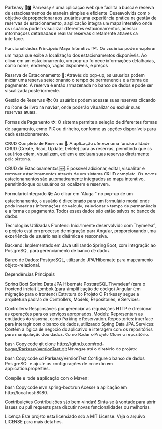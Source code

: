 Parkeasy 🚗🅿️
Parkeasy é uma aplicação web que facilita a busca e reserva de estacionamentos de maneira simples e eficiente. Desenvolvida com o objetivo de proporcionar aos usuários uma experiência prática na gestão de reservas de estacionamento, a aplicação integra um mapa interativo onde os usuários podem visualizar diferentes estacionamentos, acessar informações detalhadas e realizar reservas diretamente através da interface.

Funcionalidades Principais
Mapa Interativo 🗺️: Os usuários podem explorar um mapa que exibe a localização dos estacionamentos disponíveis. Ao clicar em um estacionamento, um pop-up fornece informações detalhadas, como nome, endereço, vagas disponíveis, e preços.

Reserva de Estacionamento 📝: Através do pop-up, os usuários podem iniciar uma reserva selecionando o tempo de permanência e a forma de pagamento. A reserva é então armazenada no banco de dados e pode ser visualizada posteriormente.

Gestão de Reservas 📚: Os usuários podem acessar suas reservas clicando no ícone de livro na navbar, onde poderão visualizar ou excluir suas reservas atuais.

Formas de Pagamento 💳: O sistema permite a seleção de diferentes formas de pagamento, como PIX ou dinheiro, conforme as opções disponíveis para cada estacionamento.

CRUD Completo de Reservas 🔄: A aplicação oferece uma funcionalidade CRUD (Create, Read, Update, Delete) para as reservas, permitindo que os usuários criem, visualizem, editem e excluam suas reservas diretamente pelo sistema.

CRUD de Estacionamentos 🆕: É possível adicionar, editar, visualizar e remover estacionamentos através de um sistema CRUD completo. Os novos estacionamentos são automaticamente integrados ao mapa interativo, permitindo que os usuários os localizem e reservem.

Formulário Integrado 🛠️: Ao clicar em "Alugar" no pop-up de um estacionamento, o usuário é direcionado para um formulário modal onde pode inserir as informações do veículo, selecionar o tempo de permanência e a forma de pagamento. Todos esses dados são então salvos no banco de dados.

Tecnologias Utilizadas
Frontend: Inicialmente desenvolvido com Thymeleaf, o projeto está em processo de migração para Angular, proporcionando uma experiência de usuário mais dinâmica e responsiva.

Backend: Implementado em Java utilizando Spring Boot, com integração ao PostgreSQL para gerenciamento de banco de dados.

Banco de Dados: PostgreSQL, utilizando JPA/Hibernate para mapeamento objeto-relacional.

Dependências Principais:

Spring Boot
Spring Data JPA
Hibernate
PostgreSQL
Thymeleaf (para o frontend inicial)
Lombok (para simplificação de código)
Angular (em migração para o frontend)
Estrutura do Projeto
O Parkeasy segue a arquitetura padrão de Controllers, Models, Repositories, e Services:

Controllers: Responsáveis por gerenciar as requisições HTTP e direcionar as operações para os serviços apropriados.
Models: Representam as entidades do sistema, como Parking e Reservation.
Repositories: Interface para interagir com o banco de dados, utilizando Spring Data JPA.
Services: Contêm a lógica de negócio do aplicativo e interagem com os repositórios para manipulação dos dados.
Como Rodar o Projeto
Clone o repositório:

bash
Copy code
git clone https://github.com/rod-buges/ParkeasyVersionTest.git
Navegue até o diretório do projeto:

bash
Copy code
cd ParkeasyVersionTest
Configure o banco de dados PostgreSQL e ajuste as configurações de conexão em application.properties.

Compile e rode a aplicação com o Maven:

bash
Copy code
mvn spring-boot:run
Acesse a aplicação em http://localhost:8080.

Contribuições
Contribuições são bem-vindas! Sinta-se à vontade para abrir issues ou pull requests para discutir novas funcionalidades ou melhorias.

Licença
Este projeto está licenciado sob a MIT License. Veja o arquivo LICENSE para mais detalhes.
